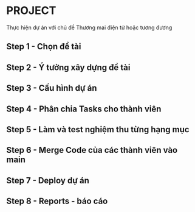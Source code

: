 # PROJECT

Thực hiện dự án với chủ đề Thương mai điện tử hoặc tương đương

## Step 1 - Chọn đề tài

## Step 2 - Ý tưởng xây dựng đề tài

## Step 3 - Cấu hình dự án


## Step 4 - Phân chia Tasks cho thành viên


## Step 5 - Làm và test nghiệm thu từng hạng mục 


## Step 6 - Merge Code của các thành viên vào main

## Step 7 - Deploy dự án

## Step 8 - Reports - báo cáo